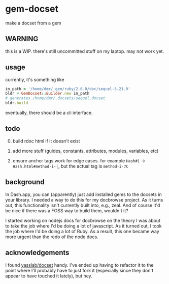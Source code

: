 gem-docset
==========

make a docset from a gem

WARNING
-------

this is a WIP. there's still uncommitted stuff on my laptop. may not
work yet.

usage
-----

currently, it's something like

```ruby
in_path = '/home/dmr/.gem/ruby/2.6.0/doc/sequel-5.21.0'
bldr = GemDocset::Builder.new in_path
# generates /home/dmr/.docsets/sequel.docset
bldr.build
```

eventually, there should be a cli interface.

todo
----

0. build rdoc html if it doesn't exist

1. add more stuff (guides, constants, attributes, modules, variables, etc)

2. ensure anchor tags work for edge cases. for example `Hash#|` ->
   `Hash.html#method-i-|`, but the actual tag is `method-i-7C`

background
----------

In Dash.app, you can (apparently) just add installed gems to the
docsets in your library. I needed a way to do this for my docbrowse
project. As it turns out, this functionality isn't currently built
into, e.g., zeal. And of course it'd be nice if there was a FOSS way
to build them, wouldn't it?

I started working on nodejs docs for docbrowse on the theory I was
about to take the job where I'd be doing a lot of javascript. As it
turned out, I took the job where I'd be doing a lot of Ruby. As a
result, this one became way more urgent than the redo of the node
docs.

acknowledgements
-----------------

I found [yasslab/docset](https://github.com/yasslab/docset) handy.
I've ended up having to refactor it to the point where I'll probably
have to just fork it (especially since they don't appear to have
touched it lately), but hey.
